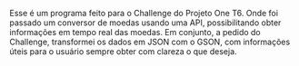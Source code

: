 Esse é um programa feito para o Challenge do Projeto One T6.
Onde foi passado um conversor de moedas usando uma API, possibilitando obter informações em tempo real das moedas.
Em conjunto, a pedido do Challenge, transformei os dados em JSON com o GSON, com informações úteis para o usuário sempre obter com clareza o que deseja.